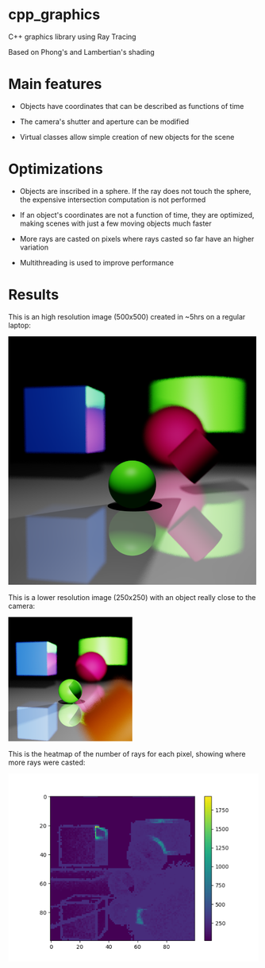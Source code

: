 # cpp_graphics
C++ graphics library using Ray Tracing

Based on Phong's and Lambertian's shading

# Main features

- Objects have coordinates that can be described as functions of time

- The camera's shutter and aperture can be modified

- Virtual classes allow simple creation of new objects for the scene

# Optimizations

- Objects are inscribed in a sphere. If the ray does not touch the sphere, the expensive intersection computation is not performed

- If an object's coordinates are not a function of time, they are optimized, making scenes with just a few moving objects much faster

- More rays are casted on pixels where rays casted so far have an higher variation

- Multithreading is used to improve performance

# Results

This is an high resolution image (500x500) created in ~5hrs on a regular laptop:

![image1](https://github.com/FedericoStazi/cpp_graphics/blob/master/f1.png)

This is a lower resolution image (250x250) with an object really close to the camera:

![image2](https://github.com/FedericoStazi/cpp_graphics/blob/master/f2.png)

This is the heatmap of the number of rays for each pixel, showing where more rays were casted:

![image3](https://github.com/FedericoStazi/cpp_graphics/blob/master/f3.png)
